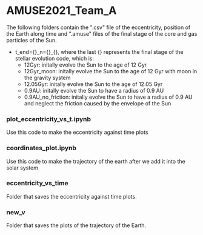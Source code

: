 # AMUSE2021_Team_A

The following folders contain the ".csv" file of the eccentricity, position of the Earth along time and ".amuse" files of the final stage of the core and gas particles of the Sun.<br>
- t_end={}_n={}\_{}, where the last {} represents the final stage of the stellar evolution code, which is: <br>
  - 12Gyr: initally evolve the Sun to the age of 12 Gyr <br>
  - 12Gyr_moon: initally evolve the Sun to the age of 12 Gyr with moon in the gravity system <br>
  - 12.05Gyr: initally evolve the Sun to the age of 12.05 Gyr <br>
  - 0.9AU: initally evolve the Sun to have a radius of 0.9 AU <br>
  - 0.9AU_no_friction: initally evolve the Sun to have a radius of 0.9 AU and neglect the friction caused by the envelope of the Sun <br>

<h3> plot_eccentricity_vs_t.ipynb </h3>
Use this code to make the eccentricity against time plots


<h3> coordinates_plot.ipynb </h3>
Use this code to make the trajectory of the earth after we add it into the solar system

<h3> eccentricity_vs_time </h3>
Folder that saves the eccentricity against time plots.

<h3> new_v </h3>
Folder that saves the plots of the trajectory of the Earth.
